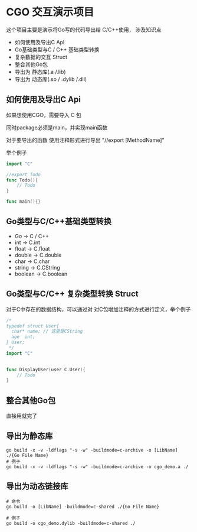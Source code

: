 # CGO 交互演示项目

这个项目主要是演示将Go写的代码导出给 C/C++使用，
涉及知识点

* 如何使用及导出C Api
* Go基础类型与C / C++ 基础类型转换
* 复杂数据的交互  Struct
* 整合其他Go包
* 导出为 静态库(.a /.lib)
* 导出为 动态库(.so / .dylib /.dll)

## 如何使用及导出C Api
如果想使用CGO，需要导入 C 包

同时package必须是main，并实现main函数

对于要导出的函数 使用注释形式进行导出 "//export [MethodName]"

举个例子

```go
import "C"

//export Todo
func Todo(){
	// Todo
}

func main(){}
```


## Go类型与C/C++基础类型转换
* Go -> C / C++
* int -> C.int
* float -> C.float
* double -> C.double
* char -> C.char
* string -> C.CString
* boolean -> C.boolean

## Go类型与C/C++ 复杂类型转换 Struct
对于C中存在的数据结构，可以通过对 对C包增加注释的方式进行定义，举个例子
```go
/*
typedef struct User{
  char* name; // 这里是CString
  age  int;
} User;
 */
import "C"

 
func DisplayUser(user C.User){
	// Todo
} 

```

## 整合其他Go包
直接用就完了

## 导出为静态库
```shell
go build -x -v -ldflags "-s -w" -buildmode=c-archive -o [LibName] ./{Go File Name} 
# 例子
go build -x -v -ldflags "-s -w" -buildmode=c-archive -o cgo_demo.a ./
```

## 导出为动态链接库

```shell
# 命令
go build -o [LibName] -buildmode=c-shared ./{Go File Name}

# 例子
go build -o cgo_demo.dylib -buildmode=c-shared ./
```
